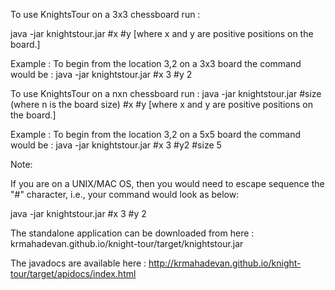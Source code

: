To use KnightsTour on a 3x3 chessboard run :

java -jar knightstour.jar #x <x> #y <y> [where x and y are positive positions on the board.]



Example : To begin from the location 3,2 on a 3x3 board the command would be : java -jar knightstour.jar #x 3 #y 2

To use KnightsTour on a nxn chessboard run :
java -jar knightstour.jar #size <n> (where n is the board size)  #x <x> #y <y> [where x and y are positive positions on the board.]

Example : To begin from the location 3,2 on a 5x5 board the command would be : java -jar knightstour.jar #x 3 #y2 #size 5

Note:

If you are on a UNIX/MAC OS, then you would need to escape sequence the "#" character, i.e., your command would look as below:

java -jar knightstour.jar \#x 3 \#y 2


The standalone application can be downloaded from here : krmahadevan.github.io/knight-tour/target/knightstour.jar 

The javadocs are available here : http://krmahadevan.github.io/knight-tour/target/apidocs/index.html

